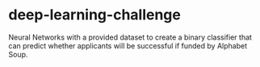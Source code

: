 # deep-learning-challenge
Neural Networks with a provided dataset to create a binary classifier that can predict whether applicants will be successful if funded by Alphabet Soup.
